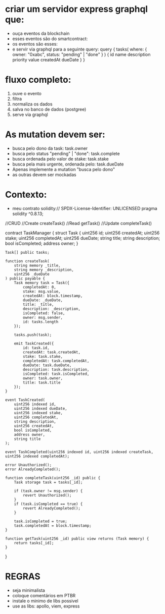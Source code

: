 # criar um servidor express graphql que:
- ouça eventos da blockchain
- esses eventos são do smartcontract: 
- os eventos são esses:
- e servir via graphql para a seguinte query: query {
  tasks(
    where: { owner: "0xabc", status: "pending" | "done" }
  ) {
    id
    name
    description
    priority
    value
    createdAt
    dueDate
  }
}



# fluxo completo:
1. ouve o evento
2. filtra
3. normaliza os dados
4. salva no banco de dados (postgree)
5. serve via graphql


# As mutation devem ser:
- busca pelo dono da task: task.owner
- busca pelo status "pending" | "done": task.complete
- busca ordenada pelo valor de stake: task.stake
- busca pela mais urgente, ordenada pelo: task.dueDate
- Apenas implemente a mutation "busca pelo dono"
- as outras devem ser mockadas


# Contexto:
- meu contrato solidity:// SPDX-License-Identifier: UNLICENSED
pragma solidity ^0.8.13;

//CRUD
//Create createTask()
//Read getTask()
//Update completeTask()

contract TaskManager {
    struct Task {
        uint256 id;
        uint256 createdAt;
        uint256 stake;
        uint256 completedAt;
        uint256 dueDate;
        string title;
        string description;
        bool isCompleted;
        address owner;
    }

    Task[] public tasks;

    function createTask(
        string memory _title,
        string memory _description,
        uint256 _dueDate
    ) public payable {
        Task memory task = Task({
            completedAt: 0,
            stake: msg.value,
            createdAt: block.timestamp,
            dueDate: _dueDate,
            title: _title,
            description: _description,
            isCompleted: false,
            owner: msg.sender,
            id: tasks.length
        });

        tasks.push(task);

        emit TaskCreated({
            id: task.id,
            createdAt: task.createdAt,
            stake: task.stake,
            completedAt: task.completedAt,
            dueDate: task.dueDate,
            description: task.description,
            isCompleted: task.isCompleted,
            owner: task.owner,
            title: task.title
        });
    }

    event TaskCreated(
        uint256 indexed id,
        uint256 indexed dueDate,
        uint256 indexed stake,
        uint256 completedAt,
        string description,
        uint256 createdAt,
        bool isCompleted,
        address owner,
        string title
    );

    event TaskCompleted(uint256 indexed id, uint256 indexed createTask, uint256 indexed completedAt);

    error Unauthorized();
    error AlreadyCompleted();

    function completeTask(uint256 _id) public {
        Task storage task = tasks[_id];

        if (task.owner != msg.sender) {
            revert Unauthorized();
        }
        if (task.isCompleted == true) {
            revert AlreadyCompleted();
        }

        task.isCompleted = true;
        task.completedAt = block.timestamp;
    }

    function getTask(uint256 _id) public view returns (Task memory) {
        return tasks[_id];
    }
}


# REGRAS
- seja minimalista
- coloque comentários em PTBR
- instale o minimo de libs possivel
- use as libs: apollo, viem, express